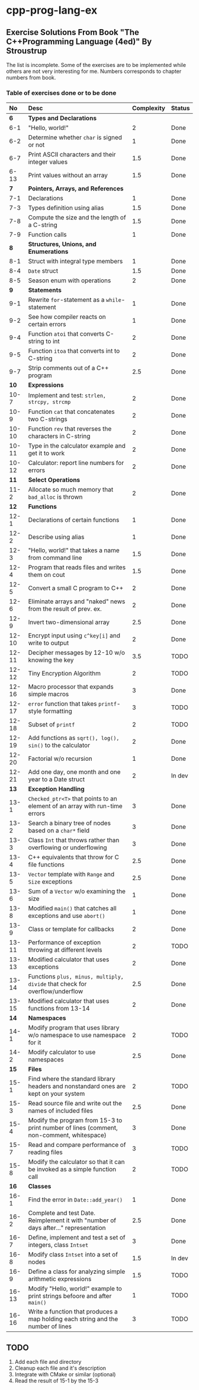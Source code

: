 # cpp-prog-lang-ex
## Exercise Solutions From Book "The C++Programming Language (4ed)" By Stroustrup

The list is incomplete. Some of the exercises are to be implemented while others are not very interesting for me.
Numbers corresponds to chapter numbers from book.

### Table of exercises done or to be done

| No  | Desc | Complexity | Status |
|:--- |:----|:--------- |:----- |
| **6** | **Types and Declarations**                     |     |      |
| 6-1  | "Hello, world!"                                 | 2   | Done |
| 6-2  | Determine whether `char` is signed or not         | 1   | Done |
| 6-7  | Print ASCII characters and their integer values | 1.5 | Done |
| 6-13 | Print values without an array                   | 1.5 | Done |
| **7** | **Pointers, Arrays, and References**           |     |      |
| 7-1  | Declarations                                    | 1   | Done |
| 7-3  | Types definition using alias                    | 1.5 | Done |
| 7-8  | Compute the size and the length of a C-string   | 1.5 | Done |
| 7-9  | Function calls                                  | 1   | Done |
| **8** | **Structures, Unions, and Enumerations**       |     |      |
| 8-1  | Struct with integral type members               | 1   | Done |
| 8-4  | `Date` struct                                     | 1.5 | Done |
| 8-5  | Season enum with operations                     | 2   | Done |
| **9** | **Statements** | | |
| 9-1  | Rewrite `for`-statement as a `while`-statement      | 1 | Done |
| 9-2  | See how compiler reacts on certain errors       | 1 | Done |
| 9-4  | Function `atoi` that converts C-string to int | 2 | Done |
| 9-5  | Function `itoa` that converts int to C-string | 2 | Done |
| 9-7  | Strip comments out of a C++ program | 2.5 | Done |
| **10** | **Expressions** | | |
| 10-7  | Implement and test: `strlen, strcpy, strcmp` | 2 | Done |
| 10-9  | Function `cat` that concatenates two C-strings | 2 | Done |
| 10-10 | Function `rev` that reverses the characters in C-string | 2 | Done |
| 10-11 | Type in the calculator example and get it to work | 2 | Done |
| 10-12 | Calculator: report line numbers for errors | 2 | Done |
| **11** | **Select Operations** | | |
| 11-2  | Allocate so much memory that `bad_alloc` is thrown | 2 | Done |
| **12** | **Functions** | | |
| 12-1  | Declarations of certain functions | 1 | Done   |
| 12-2  | Describe using alias | 1 | Done   |
| 12-3  | "Hello, world!" that takes a name from command line | 1.5 | Done   |
| 12-4  | Program that reads files and writes them on cout | 1.5 | Done   |
| 12-5  | Convert a small C program to C++ | 2 | Done   |
| 12-6  | Eliminate arrays and "naked" news from the result of prev. ex. | 2 | Done   |
| 12-9  | Invert two-dimensional array | 2.5 | Done   |
| 12-10 | Encrypt input using `c^key[i]` and write to output | 2 | Done   |
| 12-11 | Decipher messages by 12-10 w/o knowing the key | 3.5 | TODO   |
| 12-12 | Tiny Encryption Algorithm | 2 | TODO   |
| 12-16 | Macro processor that expands simple macros | 3 | Done   |
| 12-17 | `error` function that takes `printf`-style formatting | 3 | TODO   |
| 12-18 | Subset of `printf`| 2 | TODO   |
| 12-19 | Add functions as `sqrt(), log(), sin()` to the calculator | 2 | Done   |
| 12-20 | Factorial w/o recursion | 1 | Done   |
| 12-21 | Add one day, one month and one year to a Date struct | 2 | In dev |
| **13** | **Exception Handling** | | |
| 13-1 | `Checked_ptr<T>` that points to an element of an array with run-time errors | 3 | Done |
| 13-2 | Search a binary tree of nodes based on a `char*` field | 3 | Done |
| 13-3 | Class `Int` that throws rather than overflowing or underflowing | 3 | Done |
| 13-4 | C++ equivalents that throw for C file functions | 2.5 | Done |
| 13-5 | `Vector` template with `Range` and `Size` exceptions | 2.5 | Done |
| 13-6 | Sum of a `Vector` w/o examining the size | 1 | Done |
| 13-8 | Modified `main()` that catches all exceptions and use `abort()` | 1 | Done |
| 13-9 | Class or template for callbacks | 2 | Done |
| 13-11 | Performance of exception throwing at different levels | 2 | TODO |
| 13-13 | Modified calculator that uses exceptions | 2 | Done |
| 13-14 | Functions `plus, minus, multiply, divide` that check for overflow/underflow | 2.5 | Done |
| 13-15 | Modified calculator that uses functions from 13-14 | 2 | Done |
| **14** | **Namespaces** | | |
| 14-1 | Modify program that uses library w/o namespace to use namespace for it | 2 | TODO |
| 14-2 | Modify calculator to use namespaces | 2.5 | Done |
| **15** | **Files** | | |
| 15-1 | Find where the standard library headers and nonstandard ones are kept on your system | 2 | TODO |
| 15-3 | Read source file and write out the names of included files | 2.5 | Done |
| 15-4 | Modify the program from 15-3 to print number of lines (comment, non-comment, whitespace) | 3 | Done |
| 15-7 | Read and compare performance of reading files | 3 | TODO |
| 15-8 | Modify the calculator so that it can be invoked as a simple function call | 2 | TODO |
| **16** | **Classes** | | |
| 16-1 | Find the error in `Date::add_year()` | 1 | Done |
| 16-2 | Complete and test Date. Reimplement it with "number of days after..." representation | 2.5 | Done |
| 16-7 | Define, implement and test a set of integers, class `Intset` | 3 | Done |
| 16-8 | Modify class `Intset` into a set of nodes | 1.5 | In dev |
| 16-9 | Define a class for analyzing simple arithmetic expressions | 1.5 | TODO |
| 16-13 | Modify "Hello, world!" example to print strings befoore and after `main()` | 1 | TODO |
| 16-16 | Write a function that produces a map holding each string and the number of lines | 3 | TODO |


## TODO
1. Add each file and directory
1. Cleanup each file and it's description
1. Integrate with CMake or similar (optional)
1. Read the result of 15-1 by the 15-3
